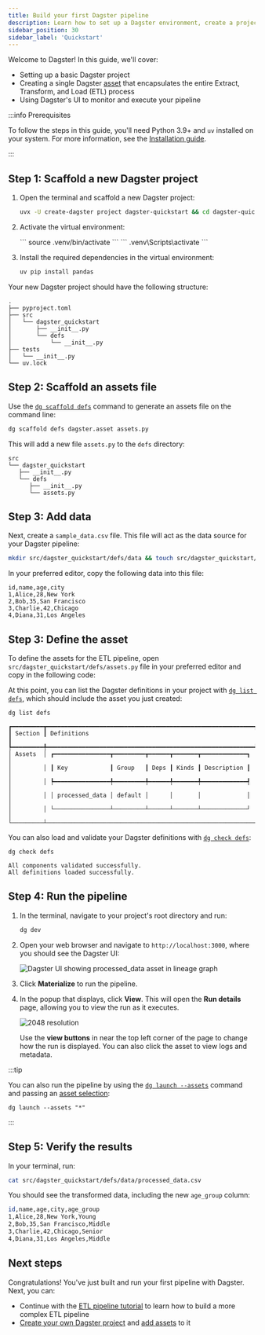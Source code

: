 ```yaml
---
title: Build your first Dagster pipeline
description: Learn how to set up a Dagster environment, create a project, define assets, and run your first pipeline.
sidebar_position: 30
sidebar_label: 'Quickstart'
---
```


Welcome to Dagster! In this guide, we'll cover:

- Setting up a basic Dagster project
- Creating a single Dagster [asset](/guides/build/assets) that encapsulates the entire Extract, Transform, and Load (ETL) process
- Using Dagster's UI to monitor and execute your pipeline

:::info Prerequisites

To follow the steps in this guide, you'll need Python 3.9+ and `uv` installed on your system. For more information, see the [Installation guide](/getting-started/installation).

:::

## Step 1: Scaffold a new Dagster project

1. Open the terminal and scaffold a new Dagster project:

   ```bash
   uvx -U create-dagster project dagster-quickstart && cd dagster-quickstart
   ```

2. Activate the virtual environment:

   <Tabs>
     <TabItem value="macos" label="MacOS/Unix">
       ```
       source .venv/bin/activate
       ```
     </TabItem>
     <TabItem value="windows" label="Windows">
      ```
      .venv\Scripts\activate
      ```
     </TabItem>
   </Tabs>

3. Install the required dependencies in the virtual environment:

   ```bash
   uv pip install pandas
   ```

Your new Dagster project should have the following structure:

```
.
├── pyproject.toml
├── src
│   └── dagster_quickstart
│       ├── __init__.py
│       └── defs
│           └── __init__.py
├── tests
│   └── __init__.py
└── uv.lock
```

## Step 2: Scaffold an assets file

Use the [`dg scaffold defs`](/api/dg/dg-cli#dg-scaffold) command to generate an assets file on the command line:

   ```bash
   dg scaffold defs dagster.asset assets.py
   ```

   This will add a new file `assets.py` to the `defs` directory:

   ```
   src
   └── dagster_quickstart
      ├── __init__.py
      └── defs
         ├── __init__.py
         └── assets.py
   ```

## Step 3: Add data

Next, create a `sample_data.csv` file. This file will act as the data source for your Dagster pipeline:

   ```bash
   mkdir src/dagster_quickstart/defs/data && touch src/dagster_quickstart/defs/data/sample_data.csv
   ```

  In your preferred editor, copy the following data into this file:

   ```csv
   id,name,age,city
   1,Alice,28,New York
   2,Bob,35,San Francisco
   3,Charlie,42,Chicago
   4,Diana,31,Los Angeles
   ```

## Step 3: Define the asset

To define the assets for the ETL pipeline, open `src/dagster_quickstart/defs/assets.py` file in your preferred editor and copy in the following code:

<CodeExample
   path="docs_snippets/docs_snippets/getting-started/quickstart.py"
   language="python"
   title="src/dagster_quickstart/defs/assets.py"
/>

At this point, you can list the Dagster definitions in your project with [`dg list defs`](/api/dg/dg-cli#dg-list), which should include the asset you just created:

```
dg list defs
```

```
┏━━━━━━━━━┳━━━━━━━━━━━━━━━━━━━━━━━━━━━━━━━━━━━━━━━━━━━━━━━━━━━━━━━━━━━┓
┃ Section ┃ Definitions                                               ┃
┡━━━━━━━━━╇━━━━━━━━━━━━━━━━━━━━━━━━━━━━━━━━━━━━━━━━━━━━━━━━━━━━━━━━━━━┩
│ Assets  │ ┏━━━━━━━━━━━━━━━━┳━━━━━━━━━┳━━━━━━┳━━━━━━━┳━━━━━━━━━━━━━┓ │
│         │ ┃ Key            ┃ Group   ┃ Deps ┃ Kinds ┃ Description ┃ │
│         │ ┡━━━━━━━━━━━━━━━━╇━━━━━━━━━╇━━━━━━╇━━━━━━━╇━━━━━━━━━━━━━┩ │
│         │ │ processed_data │ default │      │       │             │ │
│         │ └────────────────┴─────────┴──────┴───────┴─────────────┘ │
└─────────┴───────────────────────────────────────────────────────────┘
```

You can also load and validate your Dagster definitions with [`dg check defs`](/api/dg/dg-cli#dg-check):

```
dg check defs
```

```
All components validated successfully.
All definitions loaded successfully.
```

## Step 4: Run the pipeline

1. In the terminal, navigate to your project's root directory and run:

   ```bash
   dg dev
   ```

2. Open your web browser and navigate to `http://localhost:3000`, where you should see the Dagster UI:

   ![Dagster UI showing processed_data asset in lineage graph](/images/getting-started/quickstart/dagster-ui-start.png)

3. Click **Materialize** to run the pipeline.

4. In the popup that displays, click **View**. This will open the **Run details** page, allowing you to view the run as it executes.

   ![2048 resolution](/images/getting-started/quickstart/run-details.png)

   Use the **view buttons** in near the top left corner of the page to change how the run is displayed. You can also click the asset to view logs and metadata.

:::tip

You can also run the pipeline by using the [`dg launch --assets`](/api/dg/dg-cli#dg-launch) command and passing an [asset selection](/guides/build/assets/asset-selection-syntax/):

```
dg launch --assets "*"
```
:::

## Step 5: Verify the results

In your terminal, run:

```bash
cat src/dagster_quickstart/defs/data/processed_data.csv
```

You should see the transformed data, including the new `age_group` column:

```bash
id,name,age,city,age_group
1,Alice,28,New York,Young
2,Bob,35,San Francisco,Middle
3,Charlie,42,Chicago,Senior
4,Diana,31,Los Angeles,Middle
```

## Next steps

Congratulations! You've just built and run your first pipeline with Dagster. Next, you can:

- Continue with the [ETL pipeline tutorial](/etl-pipeline-tutorial/) to learn how to build a more complex ETL pipeline
- [Create your own Dagster project](/guides/build/projects/creating-a-new-project) and [add assets](/guides/build/assets/defining-assets) to it